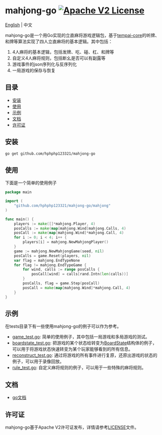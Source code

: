 # mahjong-go [![Apache V2 License](https://img.shields.io/badge/license-Apache%20V2-blue.svg)](LICENSE)

[English](README.md) | 中文

mahjong-go是一个用Go实现的立直麻将游戏逻辑包，基于[tempai-core](https://github.com/dnovikoff/tempai-core)的听牌、和牌等算法实现了四人立直麻将的基本逻辑。其中包括：
1. 4人麻将的基本逻辑，包括发牌、吃、碰、杠、和牌等
2. 自定义4人麻将规则，包括断幺是否可以有副露等
3. 游戏事件的json序列化与反序列化
4. 一局游戏的保存与恢复

## 目录
- [安装](#安装)
- [使用](#使用)
- [示例](#示例)
- [文档](#文档)
- [许可证](#许可证)

## 安装
```bash
go get github.com/hphphp123321/mahjong-go
```

## 使用
下面是一个简单的使用例子
```go
package main

import (
	"github.com/hphphp123321/mahjong-go/mahjong"
)

func main() {
	players := make([]*mahjong.Player, 4)
	posCalls := make(map[mahjong.Wind]mahjong.Calls, 4)
	posCall := make(map[mahjong.Wind]*mahjong.Call, 4)
	for i := 0; i < 4; i++ {
		players[i] = mahjong.NewMahjongPlayer()
	}
	game := mahjong.NewMahjongGame(seed, nil)
	posCalls = game.Reset(players, nil)
	var flag = mahjong.EndTypeNone
	for flag != mahjong.EndTypeGame {
		for wind, calls := range posCalls {
			posCall[wind] = calls[rand.Intn(len(calls))]
		}
		posCalls, flag = game.Step(posCall)
		posCall = make(map[mahjong.Wind]*mahjong.Call, 4)
	}
}
```

## 示例
在tests目录下有一些使用mahjong-go的例子可以作为参考。
- [game_test.go](tests/game_test.go): 简单的使用例子，其中包括一局游戏和多局游戏的测试。
- [boardstate_test.go](tests/boardstate_test.go): 把游戏的某个状态给转变为[BoardState](https://github.com/hphphp123321/mahjong-go/mahjong/boardstate.go)结构体的例子，可以用于将游戏状态快速转变为某个玩家能够看到的所有信息。
- [reconstruct_test.go](tests/reconstruct_test.go): 通过将游戏的所有事件进行复原，还原出游戏的状态的例子，可以用于录像回放。
- [rule_test.go](tests/rule_test.go): 自定义麻将规则的例子，可以用于一些特殊的麻将规则。


## 文档
- [go文档](https://pkg.go.dev/github.com/hphphp123321/mahjong-go)

## 许可证
mahjong-go基于Apache V2许可证发布，详情请参考[LICENSE](LICENSE)文件。